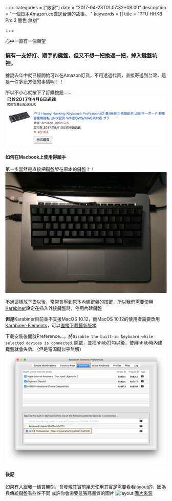 +++
categories = ["敗家"]
date = "2017-04-23T01:07:32+08:00"
description = "一個日本Amazon.co直送台灣的故事。 "
keywords = []
title = "PFU HHKB Pro 2 墨色 無刻"

+++

心中一直有一個願望

### 擁有一支好打、順手的鍵盤，但又不想一把換過一把，掉入鍵盤坑裡。

據說去年中就已經開始可以在Amazon訂貨，不用透過代買，直接寄送到台灣，這是一件多麽方便的事情啊！！

所以不小心就按下了訂購按鈕......
![hhkb](/image/hhkb-amazon.png)


#### 如何在Macbook上使用得順手

第一步當然是直接把鍵盤架在原本的鍵盤上！
![hhkb-on-macbook](/image/hhkb-on-macbook.jpg)

不過這樣放下去以後，常常會壓到原本內建鍵盤的按鍵，所以我們需要使用[Karabiner](https://pqrs.org/osx/karabiner/)設定在插入外接鍵盤時，停用內建鍵盤

**但是**Karabiner目前並不支援MacOS 10.12，而MacOS 10.12的使用者需要改用[Karabiner-Elements](https://github.com/tekezo/Karabiner-Elements)，可以[直接下載最新版本](https://pqrs.org/latest/karabiner-elements-latest.dmg)

下載安裝後開啟Preference...，將`Disable the built-in keyboard while selected devices is connected.`開啟，並把hhkb打勾以後，使用hhkb時內建鍵盤就會失效。（但是電源鍵似乎無解）
![karabiner-elements](/image/hhkb-karabiner-elements.png)


#### 後記

如果有人跟我一樣買無刻，會發現其實前幾天使用其實是需要看看layout的，因為與傳統鍵盤有些許不同
或許你會需要這張高畫質的圖片
![layout](http://i.imgur.com/wg1002D.jpg)
[圖片來源](https://www.reddit.com/r/MechanicalKeyboards/comments/1k2u98/hhkb_pro_2_high_res_layout/)